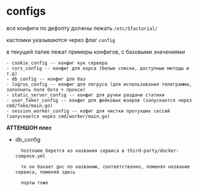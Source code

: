 # configs

все конфиги по дефолту должны лежать `/etc/5factorial/`

кастомки указываются через флаг `config`

в текущей папке лежат примеры конфигов, с базовыми значениями

    - cookie_config -- конфиг кук сервера
    - cors_config -- конфиг для корса (белые списки, доступные методы и т.д)
    - db_config -- конфиг для баз
    - logrus_config -- конфиг для логруса (для использования телеграмма, заполнить поля бота + прокси)
    - static_server_config -- конфиг для ручки раздачи статики
    - user_faker_config -- конфиг для фейковых юзеров (запускается через cmd/fake/main.go)
    - session_worker_config -- кофиг для чистки протухших сессий (запускается через cmd/worker/main.go)
    


**АТТЕНШОН плес**

- db_config 

        hostname берется из названия сервиса в third-party/docker-compose.yml

        тк он бахает днс по названию, соответственно, поменял название сервиса, поменяй здесь
    
        порты тоже
